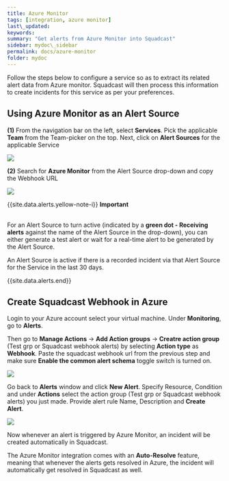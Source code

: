 ```yaml
---
title: Azure Monitor
tags: [integration, azure monitor]
last\_updated:
keywords: 
summary: "Get alerts from Azure Monitor into Squadcast"
sidebar: mydoc\_sidebar
permalink: docs/azure-monitor
folder: mydoc
---
```


Follow the steps below to configure a service so as to extract its related alert data from Azure monitor. Squadcast will then process this information to create incidents for this service as per your preferences.

## Using Azure Monitor as an Alert Source

**(1)** From the navigation bar on the left, select **Services**. Pick the applicable **Team** from the Team-picker on the top. Next, click on **Alert Sources** for the applicable Service

![](../.gitbook/assets/alert\_source\_1.png)

**(2)** Search for **Azure Monitor** from the Alert Source drop-down and copy the Webhook URL

![](../.gitbook/assets/azure\_1.png)

{{site.data.alerts.yellow-note-i}}
<b>Important</b><br/><br/>
<p>For an Alert Source to turn active (indicated by a <b>green dot - Receiving alerts</b> against the name of the Alert Source in the drop-down), you can either generate a test alert or wait for a real-time alert to be generated by the Alert Source.</p>
<p>An Alert Source is active if there is a recorded incident via that Alert Source for the Service in the last 30 days.</p>
{{site.data.alerts.end}}

## Create Squadcast Webhook in Azure

Login to your Azure account select your virtual machine. Under **Monitoring**, go to **Alerts**.

Then go to **Manage Actions** → **Add Action groups** → **Creatre action group** (Test grp or Squadcast webhook alerts) by selecting **Action type** as **Webhook**. Paste the squadcast webhook url from the previous step and make sure **Enable the common alert schema** toggle switch is turned on.

![](../.gitbook/assets/azure\_2.png)

Go back to **Alerts** window and click **New Alert**. Specify Resource, Condition and under **Actions** select the action group (Test grp or Squadcast webhook alerts) you just made. Provide alert rule Name, Description and **Create Alert**.

![](../.gitbook/assets/azure\_3.png)

Now whenever an alert is triggered by Azure Monitor, an incident will be created automatically in Squadcast. 

The Azure Monitor integration comes with an **Auto-Resolve** feature, meaning that whenever the alerts gets resolved in Azure, the incident will automatically get resolved in Squadcast as well.